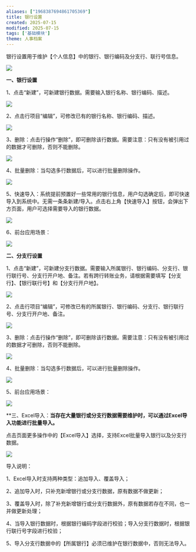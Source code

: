 ```yaml
---
aliases: ["1968387694861705369"]
title: 银行设置
created: 2025-07-15
modified: 2025-07-15
tags: ['基础模块']
theme: 人事档案
---
```


银行设置用于维护【个人信息】中的银行、银行编码及分支行、联行号信息。

![](faa6870c17cd16e7a081d34655007282.jpg)

**一、银行设置**

1、点击“新建”，可新建银行数据。需要输入银行名称、银行编码、描述。

![](d23b53b33d7ead8ba264fc70d9218c70.jpg)

2、点击行项目“编辑”，可修改已有的银行名称、银行编码、描述。

![](88548b79af4902667d8f28a77e2b17cf.jpg)

3、删除：点击行操作“删除”，即可删除该行数据。需要注意：只有没有被引用过的数据才可删除，否则不能删除。

![](e7c2ecd48569cad36281d41f085a844c.jpg)

4、批量删除：当勾选多行数据后，可以进行批量删除操作。

![](1ca52b3ff35729be30e1d377cec92d89.jpg)

5、快速导入：系统提前预置好一些常用的银行信息，用户勾选确定后，即可快速导入到系统中。无需一条条新建/导入。点击右上角【快速导入】按钮，会弹出下方页面，用户可选择需要导入的银行数据。

![](450f446793dbc9156e986ccc86038650.jpg)

6、前台应用场景：

![](895fa3ac635531aa8bc99b1459c76c45.jpg)

**二、分支行设置**

1、点击“新建”，可新建分支行数据。需要输入所属银行、银行编码、分支行、银行联行号、分支行开户地、备注。若有跨行转账业务，请根据需要填写【分支行】、【银行联行号】和【分支行开户地】。

![](a0aef44b484d7426a1c321bc5cb997f8.jpg)

2、点击行项目“编辑”，可修改已有的所属银行、银行编码、分支行、银行联行号、分支行开户地、备注。

![](a98e59a607fc35c5ece34f060745cfa3.jpg)

3、删除：点击行操作“删除”，即可删除该行数据。需要注意：只有没有被引用过的数据才可删除，否则不能删除。

![](dd736daecf3665959e0539de3f6d2443.jpg)

4、批量删除：当勾选多行数据后，可以进行批量删除操作。

![](12eeb18613ea097f8db3ea2610616e78.jpg)

5、前台应用场景：

![](10b47b73de937ae93f1cb8c12ac2da5b.jpg)

**三、Excel导入：**当存在大量银行或分支行数据需要维护时，可以通过Excel导入功能进行批量导入。**

点击页面更多操作中的【Excel导入】选择，支持Excel批量导入银行以及分支行数据。

![](5c8d3bfbd8228d75bb0dfccd4e9b2281.jpg)

导入说明：

1、Excel导入时支持两种类型：追加导入、覆盖导入；

2、追加导入时，只补充新增银行或分支行数据，原有数据不做更新；

3、覆盖导入时，除了补充新增银行或分支行数据外，原有数据若存在不同，也一并做更新处理；

4、当导入银行数据时，根据银行编码字段进行校验；导入分支行数据时，根据银行联行号字段进行校验；

5、导入分支行数据中的【所属银行】必须已维护在银行数据中，否则无法导入。